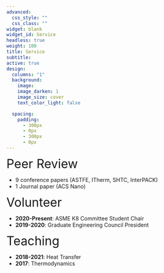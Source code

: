 ```yaml
---
advanced:
  css_style: ""
  css_class: ""
widget: blank
widget_id: Service
headless: true
weight: 100
title: Service
subtitle: 
active: true
design:
  columns: "1"
  background:
    image: 
    image_darken: 1
    image_size: cover
    text_color_light: false

  spacing:
    padding:
      - 300px
      - 0px
      - 300px
      - 0px
---
```


<font size="6"> Peer Review </font>
* 9 conference papers (ASTFE, ITherm, SHTC, InterPACK)
* 1 Journal paper (ACS Nano)

<font size="6"> Volunteer </font>
* **2020-Present**: ASME K8 Committee Student Chair
* **2019-2020**: Graduate Engineering Council President
 
<font size="6"> Teaching </font>
* **2018-2021**: Heat Transfer
* **2017**: Thermodynamics
